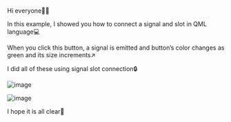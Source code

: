 Hi everyone🙋‍♀️

In this example, I showed you how to connect a signal and slot in QML language💻

When you click this button, a signal is emitted and button’s color changes as green and its size increments↗️

I did all of these using signal slot connection🔒

![image](https://github.com/fatmazayrek/Qt_Quick_and_QML_for_Beginners/assets/91613858/a2bd0a4b-b7ed-4633-8ca0-6e0421982913)

![image](https://github.com/fatmazayrek/Qt_Quick_and_QML_for_Beginners/assets/91613858/f0d43e51-e3d7-4d39-8871-5e319e5f0b89)

I hope it is all clear🎀

